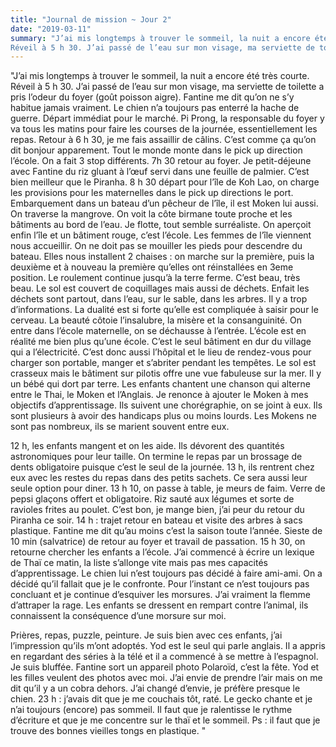 ```yaml
---
title: "Journal de mission ~ Jour 2"
date: "2019-03-11"
summary: "J’ai mis longtemps à trouver le sommeil, la nuit a encore été très courte. 
Réveil à 5 h 30. J’ai passé de l’eau sur mon visage, ma serviette de toilette a pris l’odeur du foyer (goût poisson aigre). Fantine me dit qu’on ne s’y habitue jamais vraiment. Le chien n’a toujours pas enterré la hache de guerre."
---
```



"J’ai mis longtemps à trouver le sommeil, la nuit a encore été très courte. 
Réveil à 5 h 30. J’ai passé de l’eau sur mon visage, ma serviette de toilette a pris l’odeur du foyer (goût poisson aigre). Fantine me dit qu’on ne s’y habitue jamais vraiment. Le chien n’a toujours pas enterré la hache de guerre. 
Départ immédiat pour le marché. Pi Prong, la responsable du foyer y va tous les matins pour faire les courses de la journée, essentiellement les repas.
Retour à 6 h 30, je me fais assaillir de câlins. C’est comme ça qu’on dit bonjour apparement. Tout le monde monte dans le pick up direction l’école. On a fait 3 stop différents. 
7h 30 retour au foyer. Je petit-déjeune avec Fantine du riz gluant à l’œuf servi dans une feuille de palmier. C’est bien meilleur que le Piranha. 
8 h 30 départ pour l’île de Koh Lao, on charge les provisions pour les maternelles dans le pick up directions le port. Embarquement dans un bateau d’un pêcheur de l’île, il est Moken lui aussi. On traverse la mangrove. On voit la côte birmane toute proche et les bâtiments au bord de l’eau. Je flotte, tout semble surréaliste. 
On aperçoit enfin l’île et un bâtiment rouge, c’est l’école. Les femmes de l’île viennent nous accueillir. On ne doit pas se mouiller les pieds pour descendre du bateau. Elles nous installent 2 chaises : on marche sur la première, puis la deuxième et à nouveau la première qu’elles ont réinstallées en 3eme position. Le roulement continue jusqu’à la terre ferme. 
C’est beau, très beau. Le sol est couvert de coquillages mais aussi de déchets. Enfait les déchets sont partout, dans l’eau, sur le sable, dans les arbres. Il y a trop d’informations. La dualité est si forte qu’elle est compliquée à saisir pour le cerveau. La beauté côtoie l’insalubre, la misère et la consanguinité. 
On entre dans l’école maternelle, on se déchausse à l’entrée. L’école est en réalité me bien plus qu’une école. C’est le seul bâtiment en dur du village qui a l’électricité. C’est donc aussi l’hôpital et le lieu de rendez-vous pour charger son portable, manger et s’abriter pendant les tempêtes. 
Le sol est crasseux mais le bâtiment sur pilotis offre une vue fabuleuse sur la mer. Il y un bébé qui dort par terre. Les enfants chantent une chanson qui alterne entre le Thai, le Moken et l’Anglais. Je renonce à ajouter le Moken à mes objectifs d’apprentissage. Ils suivent une chorégraphie, on se joint à eux. Ils sont plusieurs à avoir des handicaps plus ou moins lourds. Les Mokens ne sont pas nombreux, ils se marient souvent entre eux. 

12 h, les enfants mangent et on les aide. Ils dévorent des quantités astronomiques pour leur taille. On termine le repas par un brossage de dents obligatoire puisque c’est le seul de la journée. 13 h, ils rentrent chez eux avec les restes du repas dans des petits sachets. Ce sera aussi leur seule option pour diner. 
13 h 10, on passe à table, je meurs de faim. Verre de pepsi glaçons offert et obligatoire. Riz sauté aux légumes et sorte de ravioles frites au poulet. C’est bon, je mange bien, j’ai peur du retour du Piranha ce soir. 
14 h : trajet retour en bateau et visite des arbres à sacs plastique. Fantine me dit qu’au moins c’est la saison toute l’année. 
Sieste de 10 min (salvatrice) de retour au foyer et travail de passation. 15 h 30, on retourne chercher les enfants a l’école. J’ai commencé à écrire un lexique de Thaï ce matin, la liste s’allonge vite mais pas mes capacités d’apprentissage. 
Le chien lui n’est toujours pas décidé à faire ami-ami. On a décidé qu’il fallait que je le confronte. Pour l’instant ce n’est toujours pas concluant et je continue d’esquiver les morsures. J’ai vraiment la flemme d’attraper la rage. Les enfants se dressent en rempart contre l’animal, ils connaissent la conséquence d’une morsure sur moi. 

Prières, repas, puzzle, peinture. Je suis bien avec ces enfants, j’ai l’impression qu’ils m’ont adoptés. Yod est le seul qui parle anglais. Il a appris en regardant des séries à la télé et il a commencé à se mettre à l’espagnol. Je suis bluffée. 
Fantine sort un appareil photo Polaroïd, c’est la fête. Yod et les filles veulent des photos avec moi. 
J’ai envie de prendre l’air mais on me dit qu’il y a un cobra dehors. J’ai changé d’envie, je préfère presque le chien. 
23 h : j’avais dit que je me couchais tôt, raté. Le gecko chante et je n’ai toujours (encore) pas sommeil. Il faut que je ralentisse le rythme d’écriture et que je me concentre sur le thaï et le sommeil. 
Ps : il faut que je trouve des bonnes vieilles tongs en plastique. "
